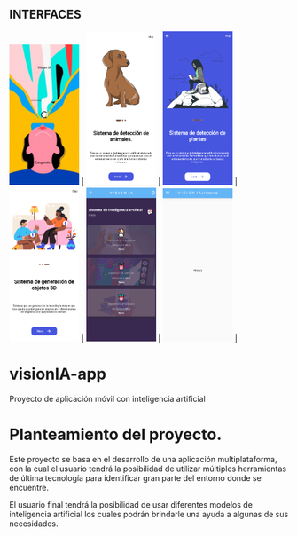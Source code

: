 ## INTERFACES

<img src="Docs/Pagina1.png" width="25%" height="25%"> | <img src="Docs/Pagina2.png" width="25%" height="25%"> |  <img src="Docs/Pagina3.png" width="25%" height="25%"> |
<img src="Docs/Pagina4.png" width="25%" height="25%"> | <img src="Docs/Pagina5.png" width="25%" height="25%"> |  <img src="Docs/Pagina6.png" width="25%" height="25%"> |

# visionIA-app

Proyecto de aplicación móvil con inteligencia artificial

 
# Planteamiento del proyecto.

Este proyecto se basa en el desarrollo de una aplicación multiplataforma, con la cual el usuario tendrá la posibilidad de utilizar múltiples herramientas de última tecnología para identificar gran parte del entorno donde se encuentre.

El usuario final tendrá la posibilidad de usar diferentes modelos de inteligencia artificial los cuales podrán brindarle una ayuda a algunas de sus necesidades.
